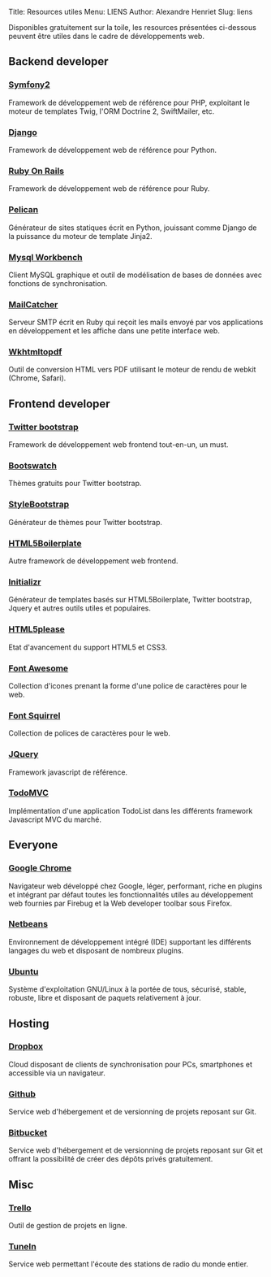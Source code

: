 Title: Resources utiles
Menu: LIENS
Author: Alexandre Henriet
Slug: liens

Disponibles gratuitement sur la toile, les resources présentées ci-dessous peuvent être utiles dans le cadre de développements web.

## Backend developer 
### [Symfony2](http://www.symfony.com)
Framework de développement web de référence pour PHP, exploitant le moteur de templates Twig, l'ORM Doctrine 2, SwiftMailer, etc.
### [Django](http://www.djangoproject.com/)
Framework de développement web de référence pour Python.
### [Ruby On Rails](http://rubyonrails.org/)
Framework de développement web de référence pour Ruby.
### [Pelican](http://docs.getpelican.com/en/3.1.1/)
Générateur de sites statiques écrit en Python, jouissant comme Django de la puissance du moteur de template Jinja2.
### [Mysql Workbench](http://www.mysql.com/downloads/workbench/)
Client MySQL graphique et outil de modélisation de bases de données avec fonctions de synchronisation.
### [MailCatcher](https://github.com/sj26/mailcatcher)
Serveur SMTP écrit en Ruby qui reçoit les mails envoyé par vos applications en développement et les affiche dans une petite interface web.
### [Wkhtmltopdf](http://code.google.com/p/wkhtmltopdf)
Outil de conversion HTML vers PDF utilisant le moteur de rendu de webkit (Chrome, Safari).

## Frontend developer
### [Twitter bootstrap](http://twitter.github.com/bootstrap)
Framework de développement web frontend tout-en-un, un must.
### [Bootswatch](http://bootswatch.com/)
Thèmes gratuits pour Twitter bootstrap.
### [StyleBootstrap](http://stylebootstrap.info)
Générateur de thèmes pour Twitter bootstrap.
### [HTML5Boilerplate](http://html5boilerplate.com)
Autre framework de développement web frontend.
### [Initializr](http://www.initializr.com)
Générateur de templates basés sur HTML5Boilerplate, Twitter bootstrap, Jquery et autres outils utiles et populaires.
### [HTML5please](http://html5please.com)
Etat d'avancement du support HTML5 et CSS3.
### [Font Awesome](http://fortawesome.github.com/Font-Awesome)
Collection d'icones prenant la forme d'une police de caractères pour le web.
### [Font Squirrel](http://www.fontsquirrel.com)
Collection de polices de caractères pour le web.
### [JQuery](http://jquery.com)
Framework javascript de référence.
### [TodoMVC](http://addyosmani.github.com/todomvc/)
Implémentation d'une application TodoList dans les différents framework Javascript MVC du marché.

## Everyone
### [Google Chrome](http://www.google.com/intl/fr/chrome/browser)
Navigateur web développé chez Google, léger, performant, riche en plugins et intégrant par défaut toutes les fonctionnalités utiles au développement web fournies par Firebug et la Web developer toolbar sous Firefox.
### [Netbeans](http://fr.netbeans.org)
Environnement de développement intégré (IDE) supportant les différents langages du web et disposant de nombreux plugins.
### [Ubuntu](http://www.ubuntu.com)
Système d'exploitation GNU/Linux à la portée de tous, sécurisé, stable, robuste, libre et disposant de paquets relativement à jour.

## Hosting
### [Dropbox](http://www.dropbox.com)
Cloud disposant de clients de synchronisation pour PCs, smartphones et accessible via un navigateur.

### [Github](https://github.com)
Service web d'hébergement et de versionning de projets reposant sur Git.
### [Bitbucket](https://bitbucket.org)
Service web d'hébergement et de versionning de projets reposant sur Git et offrant la possibilité de créer des dépôts privés gratuitement.

## Misc
### [Trello](https://trello.com)
Outil de gestion de projets en ligne.

### [TuneIn](http://tunein.com)
Service web permettant l'écoute des stations de radio du monde entier.
